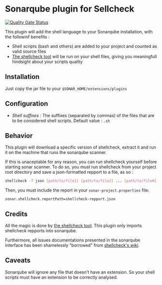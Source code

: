 # Sonarqube plugin for Sellcheck
[![Quality Gate Status](https://sonarcloud.io/api/project_badges/measure?project=emerald-squad_sonar-shellcheck-plugin&metric=alert_status)](https://sonarcloud.io/dashboard?id=emerald-squad_sonar-shellcheck-plugin)

This plugin will add the shell language to your Sonarqube installation, with the followinf benefits :

- Shell scripts (bash and others) are added to your project and counted as valid source files
- [The shellcheck tool](https://github.com/koalaman/shellcheck) will be run on your shell files, giving you meaningfull hindsight about your scripts quality

## Installation

Just copy the jar file to your `$SONAR_HOME/extensions/plugins`

## Configuration

- *Shell suffixes* : The suffixes (separated by commas) of the files that are to be considered shell scripts. Default value : `.sh`

## Behavior

This plugin will download a specific version of shellcheck, extract it and run it on the machine that runs the sonarqube scanner.

If this is unaceptable for any reason, you can run shellcheck yourself before starting sonar scanner. To do so, you must run shellcheck
from your project root directory and save a json-formatted repport to a file, as so :

```bash
shellcheck -f json [path/to/file1] [path/to/file2] ... [path/to/fileN] > shellcheck-report.json
```

Then, you must include the report in your `sonar-project.properties` file:

```
sonar.shellcheck.reportPath=shellcheck-repport.json
```

## Credits

All the magic is done by [the shellcheck tool](https://github.com/koalaman/shellcheck). This plugin only imports shellcheck repports into sonarqube.

Furthermore, all issues documentations presented in the sonarqube interface has been shamelessly "borrowed" from [shellcheck's wiki](https://github.com/koalaman/shellcheck/wiki).

## Caveats

Sonarqube will ignore any file that doesn't have an extension. So your shell scripts must have an extension to be correctly analysed.


